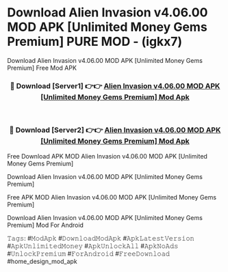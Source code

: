 # Download Alien Invasion v4.06.00 MOD APK [Unlimited Money Gems Premium] PURE MOD - (igkx7)
Download Alien Invasion v4.06.00 MOD APK [Unlimited Money Gems Premium] Free Mod APK

<div align="center">
<h3>🔴 Download [Server1] 👉👉 <a href="https://apk-comot.site?title=Alien_Invasion_v4.06.00_MOD_APK_[Unlimited_Money_Gems_Premium]">Alien Invasion v4.06.00 MOD APK [Unlimited Money Gems Premium] Mod Apk</a></h3><br>

<h3>🔴 Download [Server2] 👉👉 <a href="https://apk-comot.site?title=Alien_Invasion_v4.06.00_MOD_APK_[Unlimited_Money_Gems_Premium]">Alien Invasion v4.06.00 MOD APK [Unlimited Money Gems Premium] Mod Apk</a></h3>
</div>


Free Download APK MOD Alien Invasion v4.06.00 MOD APK [Unlimited Money Gems Premium]

Download Alien Invasion v4.06.00 MOD APK [Unlimited Money Gems Premium] 

Free APK MOD Alien Invasion v4.06.00 MOD APK [Unlimited Money Gems Premium] 

Download Alien Invasion v4.06.00 MOD APK [Unlimited Money Gems Premium] Mod For Android

𝚃𝚊𝚐𝚜: #𝙼𝚘𝚍𝙰𝚙𝚔 #𝙳𝚘𝚠𝚗𝚕𝚘𝚊𝚍𝙼𝚘𝚍𝙰𝚙𝚔 #𝙰𝚙𝚔𝙻𝚊𝚝𝚎𝚜𝚝𝚅𝚎𝚛𝚜𝚒𝚘𝚗 #𝙰𝚙𝚔𝚄𝚗𝚕𝚒𝚖𝚒𝚝𝚎𝚍𝙼𝚘𝚗𝚎𝚢 #𝙰𝚙𝚔𝚄𝚗𝚕𝚘𝚌𝚔𝙰𝚕𝚕 #𝙰𝚙𝚔𝙽𝚘𝙰𝚍𝚜 #𝚄𝚗𝚕𝚘𝚌𝚔𝙿𝚛𝚎𝚖𝚒𝚞𝚖 #𝙵𝚘𝚛𝙰𝚗𝚍𝚛𝚘𝚒𝚍 #𝙵𝚛𝚎𝚎𝙳𝚘𝚠𝚗𝚕𝚘𝚊𝚍 #home_design_mod_apk